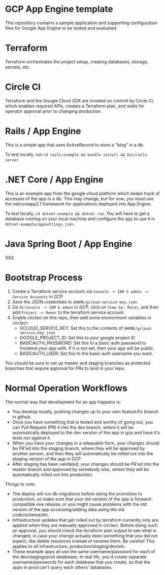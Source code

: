GCP App Engine template
=======================
This repository contains a sample application and supporting configuration files
for Google App Engine to be tested and evaluated.

Terraform
=========
Terraform orchestrates the project setup, creating databases, storage,
secrets, etc.

Circle CI
=========
Terraform and the Google Cloud SDK are invoked on commit by Circle CI, which
enables required APIs, creates a Terraform plan, and waits for operator approval
prior to changing production.

Rails / App Engine
=============================
This is a simple app that uses ActiveRecord to store a "blog" in a db.

To test locally, run `cd rails-example && bundle install && bin/rails server`.

.NET Core / App Engine
======================
This is an example app from the google cloud platform which keeps track of accesses
of the app in a db.  This may change, but for now, you must use the netcoreapp2.1
framework for applications deployed into App Engine.

To test locally, `cd dotnet-example && dotnet run`.
You will have to get a database running on your local machine and configure the app
to use it in `dotnet-example/appsettings.json`.

Java Spring Boot / App Engine
=============================
XXX

Bootstrap Process
=================

1. Create a Terraform service account via
   `Console -> IAM & admin -> Service Accounts` in GCP
1. Save the JSON credentials to `$HOME/gcloud-service-key.json`
1. Go to `Console -> IAM & admin` in GCP, click on `View by: Roles`,
   and then add `Project -> Owner` to the terraform service account.
1. Enable circleci on this repo, then add some environment variables in circleci:
   * GCLOUD_SERVICE_KEY:  Set this to the contents of `$HOME/gcloud-service-key.json`
   * GOOGLE_PROJECT_ID: Set this to your google project ID
   * BASICAUTH_PASSWORD: Set this to a basic auth password to frontend your app with.
     If it is not set, then your app will be public.
   * BASICAUTH_USER: Set this to the basic auth username you want.


You should be sure to set up master and staging branches as protected branches
that require approval for PRs to land in your repo.

Normal Operation Workflows
==========================

The normal way that development for an app happens is:
  * You develop locally, pushing changes up to your own feature/fix branch in github.
  * Once you have something that is tested and worthy of going out, you can Pull Request
    (PR) it into the dev branch, where it will be automatically deployed to the dev
    version of the app in gcp and have it's tests run against it.
  * When you have your changes in a releasable form, your changes should be PR'ed
    into the staging branch, where they will be approved by another person, and then
    they will automatically be rolled out into the staging version of the app in GCP.
  * After staging has been validated, your changes should be PR'ed into the
    master branch and approved by somebody else, where they will be automatically
    rolled out into production.

Things to note:
  * The deploy will run db migrations before doing the promotion to production, so
    make sure that your old version of the app is forward-compatible one release, or
    you might cause problems with the old version of the app accessing/adding data
    using the old code/schema/etc.
  * Infrastructure updates that get rolled out by terraform currently only are applied
    when they are manually approved in circleci.  Before
    doing such an approval, you should check the terraform plan output to see what is
    changed, in case your change actually does something that you did not expect, like
    delete resources instead of rename them.  Be careful!  This applies to _all_
    infrastructure, production/staging/dev/etc.
  * These example apps all use the same username/password for each of the dev/staging/prod
  	databases.  In real life, you'd create separate username/passwords for each database
  	that you create, so that the apps in prod can't query each others' databases.
